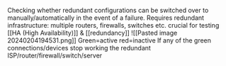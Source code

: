 Checking whether redundant configurations can be switched over to manually/automatically in the event of a failure.
Requires redundant infrastructure: multiple routers, firewalls, switches etc.
crucial for testing [[HA (High Availability)]] & [[redundancy]]
![[Pasted image 20240204194531.png]]
Green=active red=inactive
If any of the green connections/devices stop working the redundant ISP/router/firewall/switch/server